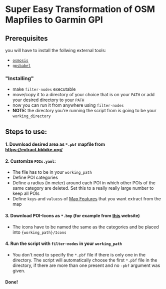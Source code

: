 # Super Easy Transformation of OSM Mapfiles to Garmin GPI

## Prerequisites
you will have to install the follwing external tools:
-  [`osmosis`](https://github.com/openstreetmap/osmosis)
-  [`gpsbabel`](https://github.com/GPSBabel/gpsbabel)

### "Installing"
- make `filter-nodes` executable
- move/copy it to a directory of your choice that is on your `PATH` or add your desired directory to your `PATH`
- now you can run it from anywhere using `filter-nodes`
- **NOTE:** the directory you're running the script from is going to be your `working_directory` 

## Steps to use:

#### 1. Download desired area as `*.pbf` mapfile from https://extract.bbbike.org/
#### 2. Customize `POIs.yaml`:
- The file has to be in your `working_path`
- Define POI categories
- Define a radius (in meter) around each POI in which other POIs of the same category are deleted. Set this to a really really large number to keep all POIs
- Define `key`s and `values`s of [Map Features](https://wiki.openstreetmap.org/wiki/Map_features) that you want extract from the map
#### 3. Download POI-Icons as `*.bmp` (for example from [this](https://www.pocketnavigation.de/poidownload/pocketnavigation/de/?device-format-id=4&country=DE#selection-step2) website)
- The icons have to be named the same as the categories and be placed into `{working_path}/Icons`
#### 4. Run the script with `filter-nodes` in your `working_path`
- You don't need to specify the `*.pbf` file if there is only one in the directory. The script will automatically choose the first `*.pbf` file in the directory, if there are more than one present and no `-pbf` argument was given.
#### Done!

